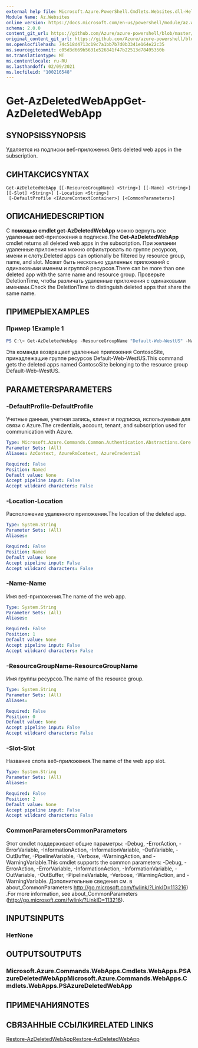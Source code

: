 ```yaml
---
external help file: Microsoft.Azure.PowerShell.Cmdlets.Websites.dll-Help.xml
Module Name: Az.Websites
online version: https://docs.microsoft.com/en-us/powershell/module/az.websites/get-azdeletedwebapp
schema: 2.0.0
content_git_url: https://github.com/Azure/azure-powershell/blob/master/src/Websites/Websites/help/Get-AzDeletedWebApp.md
original_content_git_url: https://github.com/Azure/azure-powershell/blob/master/src/Websites/Websites/help/Get-AzDeletedWebApp.md
ms.openlocfilehash: 74c518d4713c19c7a1bb7b7d0b3341e164e22c35
ms.sourcegitcommit: c05d3d669b5631e526841f47b22513d78495350b
ms.translationtype: MT
ms.contentlocale: ru-RU
ms.lasthandoff: 02/09/2021
ms.locfileid: "100216548"
---
```

# <span data-ttu-id="9768b-101">Get-AzDeletedWebApp</span><span class="sxs-lookup"><span data-stu-id="9768b-101">Get-AzDeletedWebApp</span></span>

## <span data-ttu-id="9768b-102">SYNOPSIS</span><span class="sxs-lookup"><span data-stu-id="9768b-102">SYNOPSIS</span></span>
<span data-ttu-id="9768b-103">Удаляется из подписки веб-приложения.</span><span class="sxs-lookup"><span data-stu-id="9768b-103">Gets deleted web apps in the subscription.</span></span>

## <span data-ttu-id="9768b-104">СИНТАКСИС</span><span class="sxs-lookup"><span data-stu-id="9768b-104">SYNTAX</span></span>

```
Get-AzDeletedWebApp [[-ResourceGroupName] <String>] [[-Name] <String>] [[-Slot] <String>] [-Location <String>]
 [-DefaultProfile <IAzureContextContainer>] [<CommonParameters>]
```

## <span data-ttu-id="9768b-105">ОПИСАНИЕ</span><span class="sxs-lookup"><span data-stu-id="9768b-105">DESCRIPTION</span></span>
<span data-ttu-id="9768b-106">С **помощью cmdlet get-AzDeletedWebApp** можно вернуть все удаленные веб-приложения в подписке.</span><span class="sxs-lookup"><span data-stu-id="9768b-106">The **Get-AzDeletedWebApp** cmdlet returns all deleted web apps in the subscription.</span></span> <span data-ttu-id="9768b-107">При желании удаленные приложения можно отфильтровать по группе ресурсов, имени и слоту.</span><span class="sxs-lookup"><span data-stu-id="9768b-107">Deleted apps can optionally be filtered by resource group, name, and slot.</span></span> <span data-ttu-id="9768b-108">Может быть несколько удаленных приложений с одинаковыми именем и группой ресурсов.</span><span class="sxs-lookup"><span data-stu-id="9768b-108">There can be more than one deleted app with the same name and resource group.</span></span> <span data-ttu-id="9768b-109">Проверьте DeletionTime, чтобы различать удаленные приложения с одинаковыми именами.</span><span class="sxs-lookup"><span data-stu-id="9768b-109">Check the DeletionTime to distinguish deleted apps that share the same name.</span></span>

## <span data-ttu-id="9768b-110">ПРИМЕРЫ</span><span class="sxs-lookup"><span data-stu-id="9768b-110">EXAMPLES</span></span>

### <span data-ttu-id="9768b-111">Пример 1</span><span class="sxs-lookup"><span data-stu-id="9768b-111">Example 1</span></span>
```powershell
PS C:\> Get-AzDeletedWebApp -ResourceGroupName "Default-Web-WestUS" -Name "ContosoSite"
```

<span data-ttu-id="9768b-112">Эта команда возвращает удаленные приложения ContosoSite, принадлежащие группе ресурсов Default-Web-WestUS.</span><span class="sxs-lookup"><span data-stu-id="9768b-112">This command gets the deleted apps named ContosoSite belonging to the resource group Default-Web-WestUS.</span></span>

## <span data-ttu-id="9768b-113">PARAMETERS</span><span class="sxs-lookup"><span data-stu-id="9768b-113">PARAMETERS</span></span>

### <span data-ttu-id="9768b-114">-DefaultProfile</span><span class="sxs-lookup"><span data-stu-id="9768b-114">-DefaultProfile</span></span>
<span data-ttu-id="9768b-115">Учетные данные, учетная запись, клиент и подписка, используемые для связи с Azure.</span><span class="sxs-lookup"><span data-stu-id="9768b-115">The credentials, account, tenant, and subscription used for communication with Azure.</span></span>

```yaml
Type: Microsoft.Azure.Commands.Common.Authentication.Abstractions.Core.IAzureContextContainer
Parameter Sets: (All)
Aliases: AzContext, AzureRmContext, AzureCredential

Required: False
Position: Named
Default value: None
Accept pipeline input: False
Accept wildcard characters: False
```

### <span data-ttu-id="9768b-116">-Location</span><span class="sxs-lookup"><span data-stu-id="9768b-116">-Location</span></span>
<span data-ttu-id="9768b-117">Расположение удаленного приложения.</span><span class="sxs-lookup"><span data-stu-id="9768b-117">The location of the deleted app.</span></span>

```yaml
Type: System.String
Parameter Sets: (All)
Aliases:

Required: False
Position: Named
Default value: None
Accept pipeline input: False
Accept wildcard characters: False
```

### <span data-ttu-id="9768b-118">-Name</span><span class="sxs-lookup"><span data-stu-id="9768b-118">-Name</span></span>
<span data-ttu-id="9768b-119">Имя веб-приложения.</span><span class="sxs-lookup"><span data-stu-id="9768b-119">The name of the web app.</span></span>

```yaml
Type: System.String
Parameter Sets: (All)
Aliases:

Required: False
Position: 1
Default value: None
Accept pipeline input: False
Accept wildcard characters: False
```

### <span data-ttu-id="9768b-120">-ResourceGroupName</span><span class="sxs-lookup"><span data-stu-id="9768b-120">-ResourceGroupName</span></span>
<span data-ttu-id="9768b-121">Имя группы ресурсов.</span><span class="sxs-lookup"><span data-stu-id="9768b-121">The name of the resource group.</span></span>

```yaml
Type: System.String
Parameter Sets: (All)
Aliases:

Required: False
Position: 0
Default value: None
Accept pipeline input: False
Accept wildcard characters: False
```

### <span data-ttu-id="9768b-122">-Slot</span><span class="sxs-lookup"><span data-stu-id="9768b-122">-Slot</span></span>
<span data-ttu-id="9768b-123">Название слота веб-приложения.</span><span class="sxs-lookup"><span data-stu-id="9768b-123">The name of the web app slot.</span></span>

```yaml
Type: System.String
Parameter Sets: (All)
Aliases:

Required: False
Position: 2
Default value: None
Accept pipeline input: False
Accept wildcard characters: False
```

### <span data-ttu-id="9768b-124">CommonParameters</span><span class="sxs-lookup"><span data-stu-id="9768b-124">CommonParameters</span></span>
<span data-ttu-id="9768b-125">Этот cmdlet поддерживает общие параметры: -Debug, -ErrorAction, -ErrorVariable, -InformationAction, -InformationVariable, -OutVariable, -OutBuffer, -PipelineVariable, -Verbose, -WarningAction, and -WarningVariable.</span><span class="sxs-lookup"><span data-stu-id="9768b-125">This cmdlet supports the common parameters: -Debug, -ErrorAction, -ErrorVariable, -InformationAction, -InformationVariable, -OutVariable, -OutBuffer, -PipelineVariable, -Verbose, -WarningAction, and -WarningVariable.</span></span> <span data-ttu-id="9768b-126">Дополнительные сведения см. в about_CommonParameters http://go.microsoft.com/fwlink/?LinkID=113216) .</span><span class="sxs-lookup"><span data-stu-id="9768b-126">For more information, see about_CommonParameters (http://go.microsoft.com/fwlink/?LinkID=113216).</span></span>

## <span data-ttu-id="9768b-127">INPUTS</span><span class="sxs-lookup"><span data-stu-id="9768b-127">INPUTS</span></span>

### <span data-ttu-id="9768b-128">Нет</span><span class="sxs-lookup"><span data-stu-id="9768b-128">None</span></span>

## <span data-ttu-id="9768b-129">OUTPUTS</span><span class="sxs-lookup"><span data-stu-id="9768b-129">OUTPUTS</span></span>

### <span data-ttu-id="9768b-130">Microsoft.Azure.Commands.WebApps.Cmdlets.WebApps.PSAzureDeletedWebApp</span><span class="sxs-lookup"><span data-stu-id="9768b-130">Microsoft.Azure.Commands.WebApps.Cmdlets.WebApps.PSAzureDeletedWebApp</span></span>

## <span data-ttu-id="9768b-131">ПРИМЕЧАНИЯ</span><span class="sxs-lookup"><span data-stu-id="9768b-131">NOTES</span></span>

## <span data-ttu-id="9768b-132">СВЯЗАННЫЕ ССЫЛКИ</span><span class="sxs-lookup"><span data-stu-id="9768b-132">RELATED LINKS</span></span>

[<span data-ttu-id="9768b-133">Restore-AzDeletedWebApp</span><span class="sxs-lookup"><span data-stu-id="9768b-133">Restore-AzDeletedWebApp</span></span>](./Restore-AzDeletedWebApp.md)
